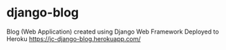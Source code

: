 # django-blog
Blog (Web Application) created using Django Web Framework
Deployed to Heroku
https://jc-django-blog.herokuapp.com/
